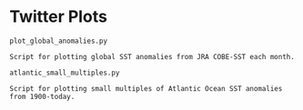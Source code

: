 # Twitter Plots

`plot_global_anomalies.py`

    Script for plotting global SST anomalies from JRA COBE-SST each month.
    
`atlantic_small_multiples.py`

    Script for plotting small multiples of Atlantic Ocean SST anomalies from 1900-today.
